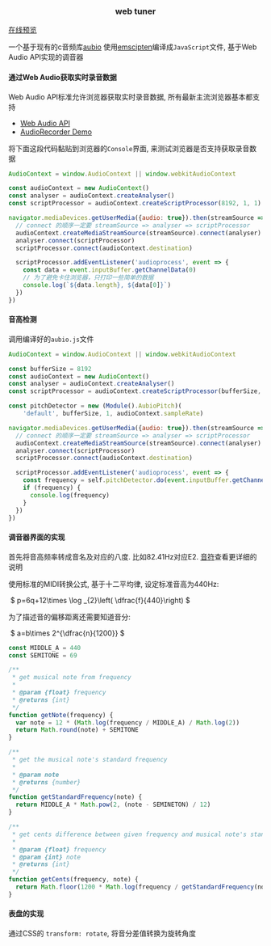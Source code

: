 <h3 align="center">web tuner</h3>

[在线预览](https://tourscholar.github.io/web-tuner/)

一个基于现有的c音频库[aubio](https://github.com/aubio/aubio/tree/d3325ba1d97167dc17307cd116000c46c7aba1ec)
使用[emscipten](https://github.com/emscripten-core/emscripten)编译成```JavaScript```文件, 基于Web Audio API实现的调音器

#### 通过Web Audio获取实时录音数据
Web Audio API标准允许浏览器获取实时录音数据, 所有最新主流浏览器基本都支持
 - [Web Audio API](https://developer.mozilla.org/zh-CN/docs/Web/API/Web_Audio_API)
 - [AudioRecorder Demo](https://higuma.github.io/web-audio-recorder-js/)

将下面这段代码黏贴到浏览器的```Console```界面, 来测试浏览器是否支持获取录音数据
```javascript
AudioContext = window.AudioContext || window.webkitAudioContext

const audioContext = new AudioContext()
const analyser = audioContext.createAnalyser()
const scriptProcessor = audioContext.createScriptProcessor(8192, 1, 1)

navigator.mediaDevices.getUserMedia({audio: true}).then(streamSource => {
  // connect 的顺序一定要 streamSource => analyser => scriptProcessor
  audioContext.createMediaStreamSource(streamSource).connect(analyser)
  analyser.connect(scriptProcessor)
  scriptProcessor.connect(audioContext.destination)

  scriptProcessor.addEventListener('audioprocess', event => {
    const data = event.inputBuffer.getChannelData(0)
    // 为了避免卡住浏览器，只打印一些简单的数据
    console.log(`${data.length}, ${data[0]}`)
  })
})
```

#### 音高检测
调用编译好的```aubio.js```文件
```javascript
AudioContext = window.AudioContext || window.webkitAudioContext

const bufferSize = 8192
const audioContext = new AudioContext()
const analyser = audioContext.createAnalyser()
const scriptProcessor = audioContext.createScriptProcessor(bufferSize, 1, 1)

const pitchDetector = new (Module().AubioPitch)(
    'default', bufferSize, 1, audioContext.sampleRate)

navigator.mediaDevices.getUserMedia({audio: true}).then(streamSource => {
  // connect 的顺序一定要 streamSource => analyser => scriptProcessor
  audioContext.createMediaStreamSource(streamSource).connect(analyser)
  analyser.connect(scriptProcessor)
  scriptProcessor.connect(audioContext.destination)

  scriptProcessor.addEventListener('audioprocess', event => {
    const frequency = self.pitchDetector.do(event.inputBuffer.getChannelData(0))
    if (frequency) {
      console.log(frequency)
    }
  })
})
```

#### 调音器界面的实现
首先将音高频率转成音名及对应的八度. 比如82.41Hz对应E2. [音符](https://zh.wikipedia.org/wiki/%E9%9F%B3%E7%AC%A6)查看更详细的说明

使用标准的MIDI转换公式, 基于十二平均律, 设定标准音高为440Hz:



​                                         $ p=6q+12\times \log _{2}\left( \dfrac{f}{440}\right) $

为了描述音的偏移距离还需要知道音分:




​                                         $ a=b\times 2^{\dfrac{n}{1200}} $

```javascript
const MIDDLE_A = 440
const SEMITONE = 69

/**
 * get musical note from frequency
 *
 * @param {float} frequency
 * @returns {int}
 */
function getNote(frequency) {
  var note = 12 * (Math.log(frequency / MIDDLE_A) / Math.log(2))
  return Math.round(note) + SEMITONE
}

/**
 * get the musical note's standard frequency
 *
 * @param note
 * @returns {number}
 */
function getStandardFrequency(note) {
  return MIDDLE_A * Math.pow(2, (note - SEMINETON) / 12)
}

/**
 * get cents difference between given frequency and musical note's standard frequency
 *
 * @param {float} frequency
 * @param {int} note
 * @returns {int}
 */
function getCents(frequency, note) {
  return Math.floor(1200 * Math.log(frequency / getStandardFrequency(note)) / Math.log(2))
}
```

#### 表盘的实现
通过CSS的 ```transform: rotate```, 将音分差值转换为旋转角度
